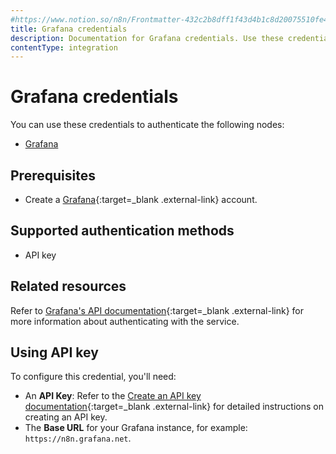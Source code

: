 ```yaml
---
#https://www.notion.so/n8n/Frontmatter-432c2b8dff1f43d4b1c8d20075510fe4
title: Grafana credentials
description: Documentation for Grafana credentials. Use these credentials to authenticate Grafana in n8n, a workflow automation platform.
contentType: integration
---
```


# Grafana credentials

You can use these credentials to authenticate the following nodes:

- [Grafana](/integrations/builtin/app-nodes/n8n-nodes-base.grafana/)

## Prerequisites

- Create a [Grafana](https://grafana.com/){:target=_blank .external-link} account.

## Supported authentication methods

- API key

## Related resources

Refer to [Grafana's API documentation](https://grafana.com/docs/grafana/latest/developers/http_api/){:target=_blank .external-link} for more information about authenticating with the service.

## Using API key

To configure this credential, you'll need:

- An **API Key**: Refer to the [Create an API key documentation](https://grafana.com/docs/grafana/latest/administration/api-keys/#create-an-api-key){:target=_blank .external-link} for detailed instructions on creating an API key.
- The **Base URL** for your Grafana instance, for example: `https://n8n.grafana.net`.

